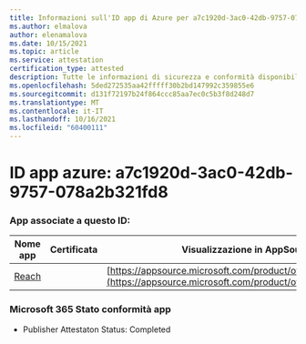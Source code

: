 ```yaml
---
title: Informazioni sull'ID app di Azure per a7c1920d-3ac0-42db-9757-078a2b321fd8
ms.author: elmalova
author: elenamalova
ms.date: 10/15/2021
ms.topic: article
ms.service: attestation
certification_type: attested
description: Tutte le informazioni di sicurezza e conformità disponibili per a7c1920d-3ac0-42db-9757-078a2b321fd8.
ms.openlocfilehash: 5ded272535aa42fffff30b2bd147992c359855e6
ms.sourcegitcommit: d131f72197b24f864ccc85aa7ec0c5b3f8d248d7
ms.translationtype: MT
ms.contentlocale: it-IT
ms.lasthandoff: 10/16/2021
ms.locfileid: "60400111"
---
```

# <a name="azure-app-id-a7c1920d-3ac0-42db-9757-078a2b321fd8"></a>ID app azure: a7c1920d-3ac0-42db-9757-078a2b321fd8


### <a name="apps-associated-with-this-id"></a>App associate a questo ID:
| **Nome app** | **Certificata** | **Visualizzazione in AppSource** |
|--------------|---------------|-----------------------|
| [Reach](https://docs.microsoft.com/microsoft-365-app-certification/forward/WA200002045) |  | [https://appsource.microsoft.com/product/office/WA200002045](https://appsource.microsoft.com/product/office/WA200002045) |

### <a name="microsoft-365-app-compliance-status"></a>Microsoft 365 Stato conformità app
- Publisher Attestaton Status: Completed
